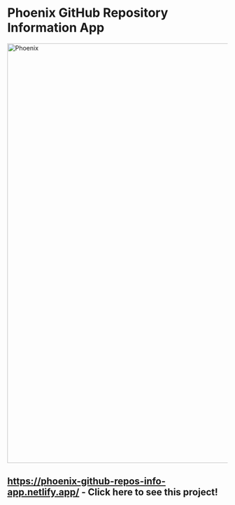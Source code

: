 # Phoenix GitHub Repository Information App

<img width="960" alt="Phoenix" src="https://github.com/H1m9n5hu/Phoenix-Fitness-Club/assets/57283974/a91654a8-848c-442c-96a8-c4785ae74050.png">

## https://phoenix-github-repos-info-app.netlify.app/ - Click here to see this project!
